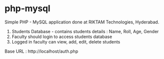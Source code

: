# php-mysql
Simple PHP - MySQL application done at RIKTAM Technologies, Hyderabad.

1. Students Database - contains students details : Name, Roll, Age, Gender 
2. Faculty should login to access students database
3. Logged in faculty can view, add, edit, delete students

Base URL : http://localhost/auth.php
